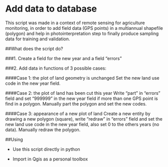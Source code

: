 # Add data to database

This script was made in a context of remote sensing for agriculture monitoring, in order to add field data (GPS points) in a multiannual shapefile (polygon) and help in photointerpretation step to finally produce sampling data for training and validation.

##What does the script do?

###1. Create a field for the new year and a field “errors” 

###2. Add data in functions of 3 possible cases:

####Case 1: the plot of land geometry is unchanged
Set the new land use code in the new year field.

####Case 2: the plot of land has been cut this year
Write “part” in “errors” field and set “999999” in the new year field if more than one GPS point is find in a polygon. Manually part the polygon and set the new codes.

####Case 3: appearance of a new plot of land
Create a new entity by drawing a new polygon (square), write “redraw” in “errors” field and set the new land use code in the new year field, also set 0 to the others years (no data). Manually redraw the polygon.

##Using
- Use this script directly in python

- Import in Qgis as a personal toolbox
